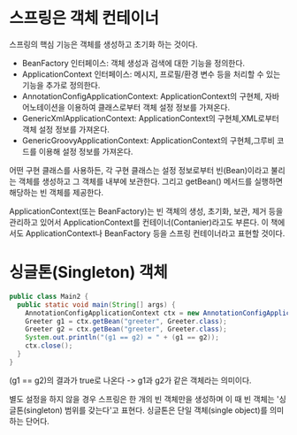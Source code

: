 # 스프링은 객체 컨테이너
스프링의 핵심 기능은 객체를 생성하고 초기화 하는 것이다.

* BeanFactory 인터페이스: 객체 생성과 검색에 대한 기능을 정의한다.
* ApplicationContext 인터페이스: 메시지, 프로필/환경 변수 등을 처리할 수 있는 기능을 추가로 정의한다.
* AnnotationConfigApplicationContext: ApplicationContext의 구현체, 자바 어노테이션을 이용하여 클래스로부터 객체 설정 정보를 가져온다.
* GenericXmlApplicationContext: ApplicationContext의 구현체,XML로부터 객체 설정 정보를 가져온다.
* GenericGroovyApplicationContext: ApplicationContext의 구현체,그루비 코드를 이용해 설정 정보를 가져온다.

어떤 구현 클래스를 사용하든, 각 구현 클래스는 설정 정보로부터 빈(Bean)이라고 불리는 객체를 생성하고 그 객체를 내부에 보관한다. 그리고 getBean() 메서드를 실행하면 해당하는 빈 객체를 제공한다.

ApplicationContext(또는 BeanFactory)는 빈 객체의 생성, 초기화, 보관, 제거 등을 관리하고 있어서 ApplicationContext를 컨테이너(Contanier)라고도 부른다. 이 책에서도 ApplicationContext나 BeanFactory 등을 스프링 컨테이너라고 표현할 것이다.

# 싱글톤(Singleton) 객체
```java
public class Main2 {
  public static void main(String[] args) {
    AnnotationConfigApplicationContext ctx = new AnnotationConfigApplicationContext(AppContext.class);
    Greeter g1 = ctx.getBean("greeter", Greeter.class);
    Greeter g2 = ctx.getBean("greeter", Greeter.class);
    System.out.println("(g1 == g2) = " + (g1 == g2));
    ctx.close();
  }
}
```
(g1 == g2)의 결과가 true로 나온다 -> g1과 g2가 같은 객체라는 의미이다.

별도 설정을 하지 않을 경우 스프링은 한 개의 빈 객체만을 생성하며 이 때 빈 객체는 '싱글톤(singleton) 범위를 갖는다'고 표현다. 싱글톤은 단일 객체(single object)를 의미하는 단어다.